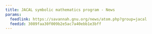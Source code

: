 ```yaml
---
title: JACAL symbolic mathematics program - News
params:
  feedlink: https://savannah.gnu.org/news/atom.php?group=jacal
  feedid: 3089faa30f009b2e5ac7a40ebb1e3bff
---
```

